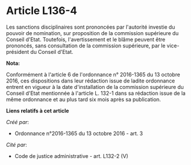 # Article L136-4

Les sanctions disciplinaires sont prononcées par l'autorité investie du pouvoir de nomination, sur proposition de la
commission supérieure du Conseil d'Etat. Toutefois, l'avertissement et le blâme peuvent être prononcés, sans consultation de
la commission supérieure, par le vice-président du Conseil d'Etat.

**Nota:**

Conformément à l'article 6 de l'ordonnance n° 2016-1365 du 13 octobre 2016, ces dispositions dans leur rédaction issue de
ladite ordonnance entrent en vigueur à la date d'installation de la commission supérieure du Conseil d'Etat mentionnée à
l'article L. 132-1 dans sa rédaction issue de la même ordonnance et au plus tard six mois après sa publication.

**Liens relatifs à cet article**

_Créé par_:

  - Ordonnance n°2016-1365 du 13 octobre 2016 - art. 3

_Cité par_:

  - Code de justice administrative - art. L132-2 (V)

